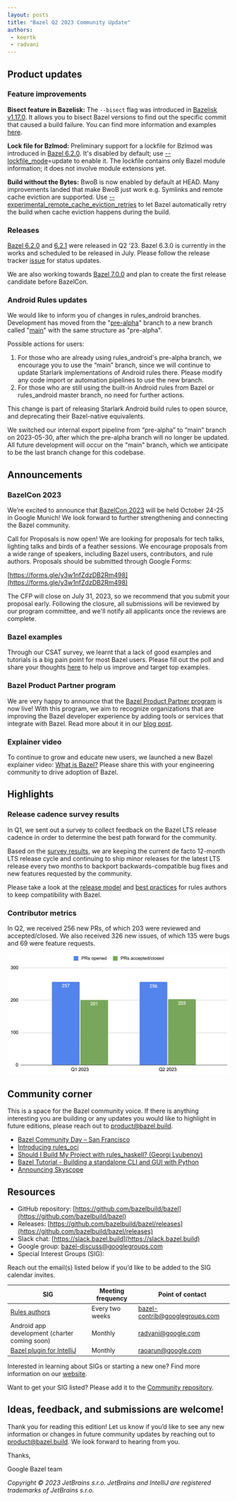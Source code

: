 ```yaml
---
layout: posts
title: "Bazel Q2 2023 Community Update"
authors:
 - keertk
 - radvani
---
```


## Product updates

### Feature improvements

**Bisect feature in Bazelisk:** The `--bisect` flag was introduced in [Bazelisk v1.17.0](https://github.com/bazelbuild/bazelisk/releases/tag/v1.17.0). It allows you to bisect Bazel versions to find out the specific commit that caused a build failure. You can find more information and examples [here](https://github.com/bazelbuild/bazelisk#--bisect).

**Lock file for Bzlmod:** Preliminary support for a lockfile for Bzlmod was introduced in [Bazel 6.2.0](https://github.com/bazelbuild/bazel/releases/tag/6.2.0). It's disabled by default; use [--lockfile_mode](https://bazel.build/reference/command-line-reference#flag--lockfile_mode)=update to enable it. The lockfile contains only Bazel module information; it does not involve module extensions yet.

**Build without the Bytes:** BwoB is now enabled by default at HEAD. Many improvements landed that make BwoB just work e.g. Symlinks and remote cache eviction are supported. Use [--experimental_remote_cache_eviction_retries](https://bazel.build/reference/command-line-reference#flag--experimental_remote_cache_eviction_retries) to let Bazel automatically retry the build when cache eviction happens during the build.

### Releases

[Bazel 6.2.0](https://github.com/bazelbuild/bazel/releases/tag/6.2.0) and [6.2.1](https://github.com/bazelbuild/bazel/releases/tag/6.2.1) were released in Q2 ‘23. Bazel 6.3.0 is currently in the works and scheduled to be released in July. Please follow the release tracker [issue](https://github.com/bazelbuild/bazel/issues/18368) for status updates.

We are also working towards [Bazel 7.0.0](https://github.com/bazelbuild/bazel/issues/18548) and plan to create the first release candidate before BazelCon.

### Android Rules updates

We would like to inform you of  changes in rules_android branches. Development has moved from the "[pre-alpha](https://github.com/bazelbuild/rules_android/tree/pre-alpha)" branch to a new branch called "[main](https://github.com/bazelbuild/rules_android/tree/main)" with the same structure as "pre-alpha". 

Possible actions for users:

1. For those who are already using rules_android's pre-alpha branch, we encourage you to use the “main” branch, since we will continue to update Starlark implementations of Android rules there. Please modify any code import or automation pipelines to use the new branch.
2. For those who are still using the built-in Android rules from Bazel or rules_android master branch, no need for further actions.

This change is part of releasing Starlark Android build rules to open source, and deprecating their Bazel-native equivalents. 

We switched  our internal export pipeline from “pre-alpha” to “main” branch on 2023-05-30, after which the pre-alpha branch will no longer be updated. All future development will occur on the "main" branch, which we anticipate to be the last branch change for this codebase.

## Announcements

### BazelCon 2023

We’re excited to announce that [BazelCon 2023](https://blog.bazel.build/2023/05/25/save-the-date-bazelcon2023.html) will be held October 24-25 in Google Munich! We look forward to further strengthening and connecting the Bazel community.

Call for Proposals is now open! We are looking for proposals for tech talks, lighting talks and birds of a feather sessions. We encourage proposals from a wide range of speakers, including Bazel users, contributors, and rule authors. Proposals should be submitted through Google Forms:

[https://forms.gle/y3w1nfZdzDB2Rm498](https://forms.gle/y3w1nfZdzDB2Rm498)

The CFP will close on July 31, 2023, so we recommend that you submit your proposal early. Following the closure, all submissions will be reviewed by our program committee, and we'll notify all applicants once the reviews are complete.

### Bazel examples

Through our CSAT survey, we learnt that a lack of good examples and tutorials is a big pain point for most Bazel users. Please fill out the poll and share your thoughts [here](https://github.com/bazelbuild/bazel/discussions/18709) to help us improve and target top examples.

### Bazel Product Partner program

We are very happy to announce that the [Bazel Product Partner program](https://bazel.build/community/partners) is now live! With this program, we aim to recognize organizations that are improving the Bazel developer experience by adding tools or services that integrate with Bazel. Read more about it in our [blog post](https://blog.bazel.build/2023/07/19/bazel-partner.html).

### Explainer video

To continue to grow and educate new users, we launched a new Bazel explainer video: [What is Bazel?](https://www.youtube.com/watch?v=fSxOZSFph4g) Please share this with your engineering community to drive adoption of Bazel.

## Highlights

### Release cadence survey results

In Q1, we sent out a survey to collect feedback on the Bazel LTS release cadence in order to determine the best path forward for the community.

Based on the [survey results](https://github.com/bazelbuild/bazel/discussions/18144), we are keeping the current de facto 12-month LTS release cycle and continuing to ship minor releases for the latest LTS release every two months to backport backwards-compatible bug fixes and new features requested by the community.

Please take a look at the [release model](https://bazel.build/release) and [best practices](https://bazel.build/release/rule-compatibility) for rules authors to keep compatibility with Bazel.

### Contributor metrics

In Q2, we received 256 new PRs, of which 203 were reviewed and accepted/closed. We also received 326 new issues, of which 135 were bugs and 69 were feature requests.

![Image](/assets/blog-bazel-q2-2023-contributor-metrics.png)

## Community corner

This is a space for the Bazel community voice. If there is anything interesting you are building or any updates you would like to highlight in future editions, please reach out to product@bazel.build.

- [Bazel Community Day – San Francisco](https://www.engflow.com/blog/2023-06-01)
- [Introducing rules_oci](https://security.googleblog.com/2023/05/introducing-rulesoci.html)
- [Should I Build My Project with rules_haskell? (Georgi Lyubenov)](https://www.youtube.com/watch?v=8Z2BGTY0W4w)
- [Bazel Tutorial - Building a standalone CLI and GUI with Python](https://www.youtube.com/watch?v=SP0wSks8XPw)
- [Announcing Skyscope](https://www.tweag.io/blog/2023-05-04-announcing-skyscope/)

## Resources

- GitHub repository: [https://github.com/bazelbuild/bazel](https://github.com/bazelbuild/bazel)
- Releases: [https://github.com/bazelbuild/bazel/releases](https://github.com/bazelbuild/bazel/releases)
- Slack chat: [https://slack.bazel.build](https://slack.bazel.build)
- Google group: bazel-discuss@googlegroups.com
- Special Interest Groups (SIG):

Reach out the email(s) listed below if you’d like to be added to the SIG calendar invites.

| **SIG**        | **Meeting frequency**           | **Point of contact**  |
| ------------- |-------------| -----|
| [Rules authors](https://github.com/bazelbuild/community/tree/main/sigs/rules-authors)     | Every two weeks | bazel-contrib@googlegroups.com |
| Android app development (charter coming soon)      | Monthly      |   radvani@google.com |
| [Bazel plugin for IntelliJ](https://github.com/bazelbuild/community/tree/main/sigs/bazel-intellij) | Monthly      |    raoarun@google.com |


Interested in learning about SIGs or starting a new one? Find more information on our [website](https://bazel.build/community/sig).

Want to get your SIG listed? Please add it to the [Community repository](https://github.com/bazelbuild/community/tree/main/sigs).

## Ideas, feedback, and submissions are welcome!

Thank you for reading this edition! Let us know if you’d like to see any new information or changes in future community updates by reaching out to product@bazel.build. We look forward to hearing from you.

Thanks,

Google Bazel team

_Copyright © 2023 JetBrains s.r.o. JetBrains and IntelliJ are registered trademarks of JetBrains s.r.o._
